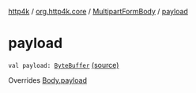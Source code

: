 [http4k](../../index.md) / [org.http4k.core](../index.md) / [MultipartFormBody](index.md) / [payload](./payload.md)

# payload

`val payload: `[`ByteBuffer`](https://docs.oracle.com/javase/6/docs/api/java/nio/ByteBuffer.html) [(source)](https://github.com/http4k/http4k/blob/master/http4k-multipart/src/main/kotlin/org/http4k/core/MultipartFormBody.kt#L68)

Overrides [Body.payload](../-body/payload.md)

